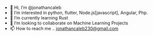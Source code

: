 - 👋 Hi, I’m @jonathancaleb
- 👀 I’m interested in python, flutter, Node.js[javascript], Angular, Php. 
- 🌱 I’m currently learning Rust
- 💞️ I’m looking to collaborate on Machine Learning Projects
- 📫 How to reach me .. jonathancaleb230@gmail.com

<!---
jonathancaleb/jonathancaleb is a ✨ special ✨ repository because its `README.md` (this file) appears on your GitHub profile.
You can click the Preview link to take a look at your changes.
--->
